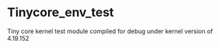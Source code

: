# Tinycore_env_test
Tiny core kernel test module compiled for debug under kernel version of 4.19.152

